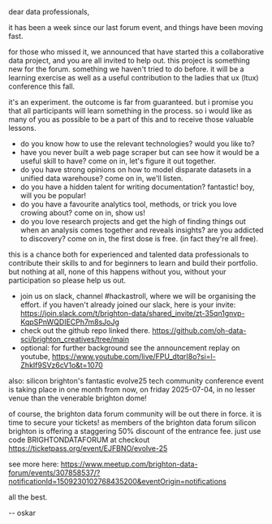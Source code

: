 dear data professionals, 

it has been a week since our last forum event, and things have been moving fast.

for those who missed it, we announced that have started this a collaborative data project, and you are all invited to help out. this project is something new for the forum. something we haven't tried to do before. it will be a learning exercise as well as a useful contribution to the ladies that ux (ltux) conference this fall.

it's an experiment. the outcome is far from guaranteed. but i promise you that all participants will learn something in the process. so i would like as many of you as possible to be a part of this and to receive those valuable lessons.

- do you know how to use the relevant technologies? would you like to?
- have you never built a web page scraper but can see how it would be a useful skill to have? come on in, let's figure it out together. 
- do you have strong opinions on how to model disparate datasets in a unified data warehouse? come on in, we'll listen.
- do you have a hidden talent for writing documentation? fantastic! boy, will you be popular!
- do you have a favourite analytics tool, methods, or trick you love crowing about? come on in, show us!
- do you love research projects and get the high of finding things out when an analysis comes together and reveals insights? are you addicted to discovery? come on in, the first dose is free. (in fact they're all free).

this is a chance both for experienced and talented data professionals to contribute their skills to and for beginners to learn and build their portfolio. but nothing at all, none of this happens without you, without your participation so please help us out.

- join us on slack, channel #hackastroll, where we will be organising the effort. if you haven't already joined our slack, here is your invite: https://join.slack.com/t/brighton-data/shared_invite/zt-35qn1gnvp-KqpSPnWQDIECPh7m8sJoJg
- check out the github repo linked there. https://github.com/oh-data-sci/brighton_creatives/tree/main
- optional: for further background see the announcement replay on youtube, https://www.youtube.com/live/FPU_dtqrI8o?si=l-ZhkIf9SVz6cV1o&t=1070

also: silicon brighton's fantastic evolve25 tech community conference event is taking place in one month from now, on friday 2025-07-04, in no lesser venue than the venerable brighton dome! 

of course, the brighton data forum community will be out there in force. it is time to secure your tickets! as members of the brighton data forum silicon brighton is offering a staggering 50% discount of the entrance fee. just use code BRIGHTONDATAFORUM at checkout https://ticketpass.org/event/EJFBNO/evolve-25

see more here: https://www.meetup.com/brighton-data-forum/events/307858537/?notificationId=1509230102768435200&eventOrigin=notifications

all the best. 

--
oskar
